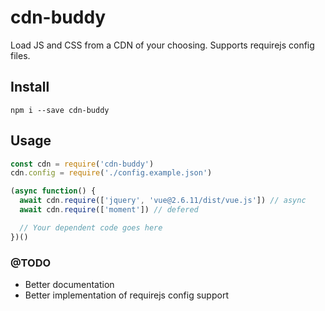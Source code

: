 # cdn-buddy
Load JS and CSS from a CDN of your choosing.
Supports requirejs config files.

## Install

```node
npm i --save cdn-buddy
```

## Usage

```js
const cdn = require('cdn-buddy')
cdn.config = require('./config.example.json')

(async function() {
  await cdn.require(['jquery', 'vue@2.6.11/dist/vue.js']) // async
  await cdn.require(['moment']) // defered

  // Your dependent code goes here
})()
```
### @TODO

- Better documentation
- Better implementation of requirejs config support
